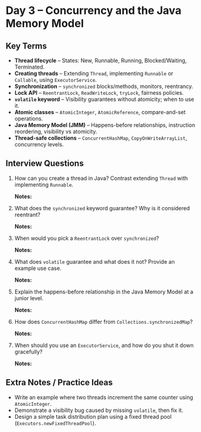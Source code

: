 # Day 3 – Concurrency and the Java Memory Model

## Key Terms
- **Thread lifecycle** – States: New, Runnable, Running, Blocked/Waiting, Terminated.
- **Creating threads** – Extending `Thread`, implementing `Runnable` or `Callable`, using `ExecutorService`.
- **Synchronization** – `synchronized` blocks/methods, monitors, reentrancy.
- **Lock API** – `ReentrantLock`, `ReadWriteLock`, `tryLock`, fairness policies.
- **`volatile` keyword** – Visibility guarantees without atomicity; when to use it.
- **Atomic classes** – `AtomicInteger`, `AtomicReference`, compare-and-set operations.
- **Java Memory Model (JMM)** – Happens-before relationships, instruction reordering, visibility vs atomicity.
- **Thread-safe collections** – `ConcurrentHashMap`, `CopyOnWriteArrayList`, concurrency levels.

## Interview Questions
1. How can you create a thread in Java? Contrast extending `Thread` with implementing `Runnable`.

	**Notes:**

2. What does the `synchronized` keyword guarantee? Why is it considered reentrant?

	**Notes:**

3. When would you pick a `ReentrantLock` over `synchronized`?

	**Notes:**

4. What does `volatile` guarantee and what does it not? Provide an example use case.

	**Notes:**

5. Explain the happens-before relationship in the Java Memory Model at a junior level.

	**Notes:**

6. How does `ConcurrentHashMap` differ from `Collections.synchronizedMap`?

	**Notes:**

7. When should you use an `ExecutorService`, and how do you shut it down gracefully?

	**Notes:**

## Extra Notes / Practice Ideas
- Write an example where two threads increment the same counter using `AtomicInteger`.
- Demonstrate a visibility bug caused by missing `volatile`, then fix it.
- Design a simple task distribution plan using a fixed thread pool (`Executors.newFixedThreadPool`).
